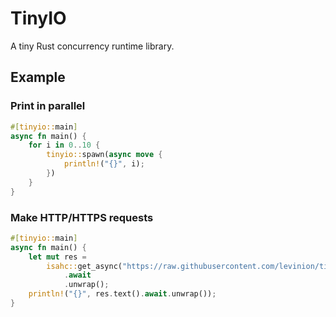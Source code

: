 # TinyIO

A tiny Rust concurrency runtime library.

## Example

### Print in parallel

```rust
#[tinyio::main]
async fn main() {
    for i in 0..10 {
        tinyio::spawn(async move {
            println!("{}", i);
        })
    }
}
```

### Make HTTP/HTTPS requests

```rust
#[tinyio::main]
async fn main() {
    let mut res =
        isahc::get_async("https://raw.githubusercontent.com/levinion/tinyio/main/README.md")
            .await
            .unwrap();
    println!("{}", res.text().await.unwrap());
}
```
